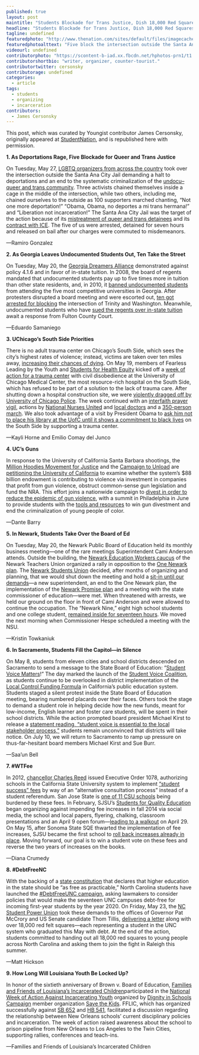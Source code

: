 ```yaml
---
published: true
layout: post
maintitle: "Students Blockade for Trans Justice, Dish 18,000 Red Squares and Push California to Divest From Guns - {Young}ist"
headline: "Students Blockade for Trans Justice, Dish 18,000 Red Squares and Push California to Divest From Guns"
tagline: undefined
featuredphoto: "http://www.thenation.com/sites/default/files/imagecache/main_node_view_image/rsz_nqtla_protest.jpg"
featuredphotoalttext: "Five block the intersection outside the Santa Ana City Jail. (Photo: NQTLA)"
videourl: undefined
contributorphoto: "https://scontent-b-iad.xx.fbcdn.net/hphotos-prn1/t1.0-9/74031_10151499049836607_1066064015_n.jpg"
contributorshortbio: "writer, organizer, counter-tourist."
contributortwitter: cersonsky
contributorage: undefined
categories: 
  - article
tags: 
  - students
  - organizing
  - incarceration
contributors: 
  - James Cersonsky
---
```


This post, which was curated by Youngist contributor James Cersonsky, originally appeared at [StudentNation](http://www.thenation.com/blog/180056/students-blockade-trans-justice-dish-18000-red-squares-and-push-california-divest-guns), and is republished here with permission.

**1. As Deportations Rage, Five Blockade for Queer and Trans Justice**

On Tuesday, May 27, [LGBTQ organizers from across the country](http://www.notonemoredeportation.com/queer-trans-immigrants-from-across-the-country-proclaim-liberation-not-incarceration/) took over the intersection outside the Santa Ana City Jail demanding a halt to deportations and an end to the systematic criminalization of the [undocu– queer and trans community](http://srlp.org/wp-content/uploads/2012/08/disprop-deportation.pdf). Three activists chained themselves inside a cage in the middle of the intersection, while two others, including me, chained ourselves to the outside as 100 supporters marched chanting, “Not one more deportation!” “Obama, Obama, no deportes a mi trans hermana!” and “Liberation not incarceration!” The Santa Ana City Jail was the target of the action because of its [mistreatment of queer and trans detainees](http://www.ocregister.com/articles/detention-296367-complaints-immigration.html) and its [contract with ICE](http://blogs.ocweekly.com/navelgazing/2014/05/may_day.php). The five of us were arrested, detained for seven hours and released on bail after our charges were commuted to misdemeanors.

—Ramiro Gonzalez

**2. As Georgia Leaves Undocumented Students Out, Ten Take the Street**

On Tuesday, May 20, the [Georgia Dreamers Alliance](https://www.facebook.com/GADreamersAlliance) demonstrated against policy 4.1.6 and in favor of in-state tuition. In 2008, the board of regents mandated that undocumented students pay up to five times more in tuition than other state residents, and, in 2010, it [banned undocumented students](http://www.thenation.com/blog/155447/georgia-bans-undocumented-students-top-schools) from attending the five most competitive universities in Georgia. After protesters disrupted a board meeting and were escorted out, [ten got arrested for blocking](http://college.usatoday.com/2014/05/22/voices-from-campus-students-rally-protest-to-overturn-georgia-college-ban/) the intersection of Trinity and Washington. Meanwhile, undocumented students who have [sued the regents over in-state tuition](http://www.ajc.com/news/news/national-govt-politics/judge-schedules-hearing-for-in-state-tuition-lawsu/nfT4K/) await a response from Fulton County Court.

—Eduardo Samaniego

**3. UChicago’s South Side Priorities**

There is no adult trauma center on Chicago’s South Side, which sees the city’s highest rates of violence; instead, victims are taken over ten miles away, [increasing their chances of dying](http://www.wbez.org/news/report-links-chicagoans-distance-trauma-centers-higher-mortality-rates-106732). On May 19, members of Fearless Leading by the Youth and [Students for Health Equity](https://www.facebook.com/she.uchicago?fref=ts) kicked off a [week of action for a trauma center](http://articles.chicagotribune.com/2014-05-20/news/chi-university-of-chicago-trauma-center-20140520_1_veronica-morris-moore-trauma-center-south-side) with civil disobedience at the University of Chicago Medical Center, the most resource-rich hospital on the South Side, which has refused to be part of a solution to the lack of trauma care. After shutting down a hospital construction site, we were [violently dragged off by University of Chicago Police](https://www.youtube.com/watch?v=k_1zlVCDlMU). The week continued with an [interfaith prayer vigil](http://www.chicagotribune.com/videogallery/80262654/Protesters-call-for-trauma-center), actions by [National Nurses United](https://twitter.com/SHEUChicago/status/469229613831712768) and [local doctors](http://www.chicagotribune.com/news/local/breaking/chi-doctors-add-voices-to-demand-for-u-of-c-trauma-center-20140522,0,5817731.story) and a [350-person march](https://www.facebook.com/media/set/?set=a.711579318888185.1073741833.257457680967020&type=1). We also took advantage of a visit by President Obama to [ask him not to place his library at the UofC until it shows a commitment to black lives](http://www.cnn.com/2014/05/21/opinion/granderson-chicago-obama-library/) on the South Side by supporting a trauma center.

—Kayli Horne and Emilio Comay del Junco

**4. UC’s Guns**

In response to the University of California Santa Barbara shootings, the [Million Hoodies Movement for Justice](http://www.mhoodies.org/million_hoodies_power_summit?splash=1) and the [Campaign to Unload](http://www.campaign2unload.org/) are [petitioning the University of California](http://petitions.moveon.org/sign/university-of-california-1?source=c.tw&r_by=9612342) to examine whether the system’s $88 billion endowment is contributing to violence via investment in companies that profit from gun violence, obstruct common-sense gun legislation and fund the NRA. This effort joins a nationwide campaign to [divest in order to reduce the epidemic of gun violence](http://www.thenation.com/article/180021/how-uc-santa-barbara-can-turn-grief-action-divest-gun-manufacturers#), with a summit in Philadelphia in June to provide students with the [tools and resources](http://www.mhpowersummit.org/) to win gun divestment and end the criminalization of young people of color.

—Dante Barry

**5. In Newark, Students Take Over the Board of Ed**

On Tuesday, May 20, the Newark Public Board of Education held its monthly business meeting—one of the rare meetings Superintendent Cami Anderson attends. Outside the building, the [Newark Education Workers caucus](https://twitter.com/NEWCaucus) of the Newark Teachers Union organized a rally in opposition to the [One Newark plan](http://www.huffingtonpost.com/2014/05/28/cami-anderson-newark-students-union_n_5404553.html?ir=Politics). The [Newark Students Union](https://www.facebook.com/NewarkStudentsUnion) decided, after months of organizing and planning, that we would shut down the meeting and hold a [sit-in until our demands](https://www.youtube.com/watch?v=zQFovkdiQXs)—a new superintendent, an end to the One Newark plan, the implementation of the [Newark Promise plan](http://www.nj.com/essex/index.ssf/2014/05/activists_release_alternative_education_plan_to_one_newark.html) and a meeting with the state commissioner of education—were met. When threatened with arrests, we held our ground on the floor in front of Cami Anderson and were allowed to continue the occupation. The “Newark Nine,” eight high school students and one college student, [remained inside for seventeen hours](http://www.politickernj.com/73296/newark-students-hold-overnight-protest-calling-superintendent-andersons-removal). We moved the next morning when Commissioner Hespe scheduled a meeting with the NSU.

—Kristin Towkaniuk

 **6. In Sacramento, Students Fill the Capitol—in Silence**

On May 8, students from eleven cities and school districts descended on Sacramento to send a message to the State Board of Education: “[Student Voice Matters](http://newamericamedia.org/2014/05/with-local-control-funding-students-seek-greater-voice.php)!” The day marked the launch of the [Student Voice Coalition](http://caljustice.org/studentvoice/), as students continue to be overlooked in district implementation of the [Local Control Funding Formula](http://www.sacbee.com/2014/01/17/6079142/editorial-kids-from-across-state.html) in California’s public education system. Students staged a silent protest inside the State Board of Education meeting, bearing numbered placards over their faces. Others took the stage to demand a student role in helping decide how the new funds, meant for low-income, English learner and foster care students, will be spent in their school districts. While the action prompted board president Michael Kirst to release a [statement reading, “student voice is essential to the local stakeholder process,”](https://www.flickr.com/photos/96301071@N08/14115598238/) students remain unconvinced that districts will take notice. On July 10, we will return to Sacramento to ramp up pressure on thus-far-hesitant board members Michael Kirst and Sue Burr.

—Saa’un Bell

**7. #WTFee**

In 2012, [chancellor Charles Reed](http://sundial.csun.edu/2011/04/protesters-call-for-csu-chancellor-to-resign/) issued Executive Order 1078, authorizing schools in the California State University system to implement [“student success” fees](http://www.calstate.edu/eo/EO-1078.html) by way of an “alternative consultation process” instead of a student referendum. San Jose State is [one of 11 CSU schools](http://www.mercurynews.com/portlet/article/html/imageDisplay.jsp?contentItemRelationshipId=5853068) being burdened by these fees. In February, SJSU’s [Students for Quality Education](https://www.facebook.com/pages/SJSU-Students-for-Quality-Education-SQE/247618105374990) began organizing against impending fee increases in fall 2014 via social media, the school and local papers, flyering, chalking, classroom presentations and an April 9 open forum—[leading to a walkout](http://www.nbcbayarea.com/news/local/San-Jose-State-University-Students-Walkout-to-Protest-Fees-257227111.html) on April 29. On May 15, after Sonoma State SQE thwarted the implementation of fee increases, SJSU became the first school to [roll back increases already in place](http://blogs.sjsu.edu/today/2014/student-success-fee-adjusted/). Moving forward, our goal is to win a student vote on these fees and reverse the two years of increases on the books.

—Diana Crumedy

**8. #DebtFreeNC**

With the backing of a [state constitution](http://www.ncleg.net/Legislation/constitution/article9.html) that declares that higher education in the state should be “as free as practicable,” North Carolina students have launched the [#DebtFreeUNC campaign](http://www.change.org/petitions/peter-hans-support-a-debt-free-unc-system), asking lawmakers to consider policies that would make the seventeen UNC campuses debt-free for incoming first-year students by the year 2020. On Friday, May 23, the [NC Student Power Union](https://www.facebook.com/StudentPowerNC?fref=nf) took these demands to the offices of Governor Pat McCrory and US Senate candidate Thom Tillis, [delivering a letter](http://www.wncn.com/story/25601497/students-use-fight-back-friday-to-combat-student-debt) along with over 18,000 red felt squares—each representing a student in the UNC system who graduated this May with debt. At the end of the action, students committed to handing out all 18,000 red squares to young people across North Carolina and asking them to join the fight in Raleigh this summer.

—Matt Hickson

**9. How Long Will Louisiana Youth Be Locked Up?**

In honor of the sixtieth anniversary of Brown v. Board of Education, [Families and Friends of Louisiana’s Incarcerated Children](http://www.fflic.org/)participated in the [National Week of Action Against Incarcerating Youth](https://www.facebook.com/events/267465813412603/) organized by [Dignity in Schools Campaign](https://www.facebook.com/pages/Dignity-in-Schools-Campaign/130917131624) member organization [Save the Kids](https://www.facebook.com/tcsavethekids). FFLIC, which has organized successfully against [SB 652](http://www.laccr.org/wp-content/uploads/2014/04/SB-652-Talking-Points.pdf) and [HB 541](http://openstates.org/la/bills/2014/HB541/), facilitated a discussion regarding the relationship between New Orleans schools’ current disciplinary policies and incarceration. The week of action raised awareness about the school to prison pipeline from New Orleans to Los Angeles to the Twin Cities, supporting rallies, conferences and teach-ins.

—Families and Friends of Louisiana’s Incarcerated Children
